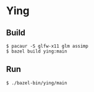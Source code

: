 
# Ying

## Build

```
$ pacaur -S glfw-x11 glm assimp
$ bazel build ying:main
```

## Run

```
$ ./bazel-bin/ying/main
```
